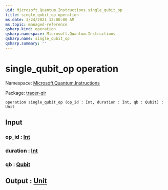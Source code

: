 ```yaml
---
uid: Microsoft.Quantum.Instructions.single_qubit_op
title: single_qubit_op operation
ms.date: 3/24/2021 12:00:00 AM
ms.topic: managed-reference
qsharp.kind: operation
qsharp.namespace: Microsoft.Quantum.Instructions
qsharp.name: single_qubit_op
qsharp.summary: ''
---
```


# single_qubit_op operation

Namespace: [Microsoft.Quantum.Instructions](xref:Microsoft.Quantum.Instructions)

Package: [tracer-qir](https://nuget.org/packages/tracer-qir)




```qsharp
operation single_qubit_op (op_id : Int, duration : Int, qb : Qubit) : Unit
```


## Input

### op_id : [Int](xref:microsoft.quantum.lang-ref.int)




### duration : [Int](xref:microsoft.quantum.lang-ref.int)




### qb : [Qubit](xref:microsoft.quantum.lang-ref.qubit)





## Output : [Unit](xref:microsoft.quantum.lang-ref.unit)

